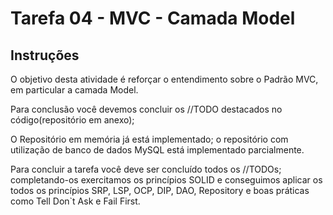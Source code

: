 # Tarefa 04 - MVC - Camada Model

## Instruções
O objetivo desta atividade é reforçar o entendimento sobre o Padrão MVC, em particular a camada Model.

Para conclusão você devemos concluir os //TODO destacados no código(repositório em anexo); 

O Repositório em memória já está implementado; o repositório com utilização de banco de dados MySQL está implementado parcialmente.

Para concluir a tarefa você deve ser concluído todos os //TODOs; completando-os exercitamos os princípios SOLID e conseguimos aplicar os todos os princípios SRP, LSP, OCP, DIP, DAO, Repository e boas práticas como Tell Don`t Ask e Fail First.
